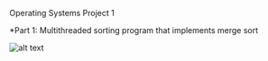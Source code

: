 Operating Systems Project 1

*Part 1: Multithreaded sorting program that implements merge sort

![alt text](https://www.coursehero.com/qa/attachment/17486375/)
